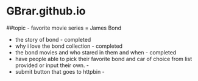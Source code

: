# GBrar.github.io

##topic - favorite movie series = James Bond
* the story of bond - completed
* why i love the bond collection - completed
* the bond movies and who stared in them and when - completed
* have people able to pick their favorite bond and car of choice from list provided or input their own. - 
* submit button that goes to httpbin - 

